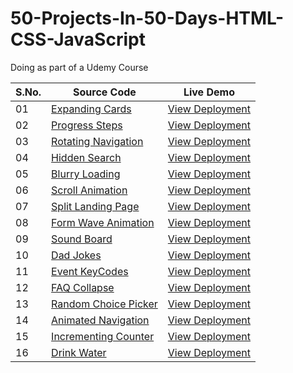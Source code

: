 # 50-Projects-In-50-Days-HTML-CSS-JavaScript
Doing as part of a Udemy Course



|S.No.|Source Code|Live Demo|
| - | - | - |
|01|[Expanding Cards](https://github.com/yvrakesh/50-Projects-In-50-Days-HTML-CSS-JavaScript/tree/main/Project-01)|[View Deployment](https://yvrakesh.github.io/50-Projects-In-50-Days-HTML-CSS-JavaScript/Project-01/)|
|02|[Progress Steps](https://github.com/yvrakesh/50-Projects-In-50-Days-HTML-CSS-JavaScript/tree/main/Project-02)|[View Deployment](https://yvrakesh.github.io/50-Projects-In-50-Days-HTML-CSS-JavaScript/Project-02/)|
|03|[Rotating Navigation](https://github.com/yvrakesh/50-Projects-In-50-Days-HTML-CSS-JavaScript/tree/main/Project-03)|[View Deployment](https://yvrakesh.github.io/50-Projects-In-50-Days-HTML-CSS-JavaScript/Project-03/)|    
|04|[Hidden Search](https://github.com/yvrakesh/50-Projects-In-50-Days-HTML-CSS-JavaScript/tree/main/Project-04)|[View Deployment](https://yvrakesh.github.io/50-Projects-In-50-Days-HTML-CSS-JavaScript/Project-04/)|
|05|[Blurry Loading](https://github.com/yvrakesh/50-Projects-In-50-Days-HTML-CSS-JavaScript/tree/main/Project-05)|[View Deployment](https://yvrakesh.github.io/50-Projects-In-50-Days-HTML-CSS-JavaScript/Project-05/)|
|06|[Scroll Animation](https://github.com/yvrakesh/50-Projects-In-50-Days-HTML-CSS-JavaScript/tree/main/Project-06)|[View Deployment](https://yvrakesh.github.io/50-Projects-In-50-Days-HTML-CSS-JavaScript/Project-06/)|
|07|[Split Landing Page](https://github.com/yvrakesh/50-Projects-In-50-Days-HTML-CSS-JavaScript/tree/main/Project-07)|[View Deployment](https://yvrakesh.github.io/50-Projects-In-50-Days-HTML-CSS-JavaScript/Project-07/)|
|08|[Form Wave Animation](https://github.com/yvrakesh/50-Projects-In-50-Days-HTML-CSS-JavaScript/tree/main/Project-08)|[View Deployment](https://yvrakesh.github.io/50-Projects-In-50-Days-HTML-CSS-JavaScript/Project-08/)|
|09|[Sound Board](https://github.com/yvrakesh/50-Projects-In-50-Days-HTML-CSS-JavaScript/tree/main/Project-09)|[View Deployment](https://yvrakesh.github.io/50-Projects-In-50-Days-HTML-CSS-JavaScript/Project-09/)|
|10|[Dad Jokes](https://github.com/yvrakesh/50-Projects-In-50-Days-HTML-CSS-JavaScript/tree/main/Project-10)|[View Deployment](https://yvrakesh.github.io/50-Projects-In-50-Days-HTML-CSS-JavaScript/Project-10/)|
|11|[Event KeyCodes](https://github.com/yvrakesh/50-Projects-In-50-Days-HTML-CSS-JavaScript/tree/main/Project-11)|[View Deployment](https://yvrakesh.github.io/50-Projects-In-50-Days-HTML-CSS-JavaScript/Project-11/)|
|12|[FAQ Collapse](https://github.com/yvrakesh/50-Projects-In-50-Days-HTML-CSS-JavaScript/tree/main/Project-12)|[View Deployment](https://yvrakesh.github.io/50-Projects-In-50-Days-HTML-CSS-JavaScript/Project-12/)|
|13|[Random Choice Picker](https://github.com/yvrakesh/50-Projects-In-50-Days-HTML-CSS-JavaScript/tree/main/Project-13)|[View Deployment](https://yvrakesh.github.io/50-Projects-In-50-Days-HTML-CSS-JavaScript/Project-13/)|
|14|[Animated Navigation](https://github.com/yvrakesh/50-Projects-In-50-Days-HTML-CSS-JavaScript/tree/main/Project-14)|[View Deployment](https://yvrakesh.github.io/50-Projects-In-50-Days-HTML-CSS-JavaScript/Project-14/)|
|15|[Incrementing Counter](https://github.com/yvrakesh/50-Projects-In-50-Days-HTML-CSS-JavaScript/tree/main/Project-15)|[View Deployment](https://yvrakesh.github.io/50-Projects-In-50-Days-HTML-CSS-JavaScript/Project-15/)|
|16|[Drink Water](https://github.com/yvrakesh/50-Projects-In-50-Days-HTML-CSS-JavaScript/tree/main/Project-16)|[View Deployment](https://yvrakesh.github.io/50-Projects-In-50-Days-HTML-CSS-JavaScript/Project-16/)|
